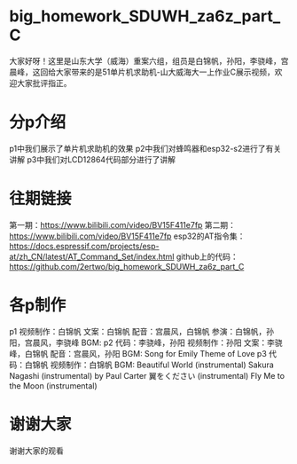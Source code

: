 # big_homework_SDUWH_za6z_part_C
大家好呀！这里是山东大学（威海）重案六组，组员是白锦帆，孙阳，李骁峰，宫晨峰，这回给大家带来的是51单片机求助机-山大威海大一上作业C展示视频，欢迎大家批评指正。
# 分p介绍
p1中我们展示了单片机求助机的效果
p2中我们对蜂鸣器和esp32-s2进行了有关讲解
p3中我们对LCD12864代码部分进行了讲解
# 往期链接
第一期：https://www.bilibili.com/video/BV15F411e7fp
第二期：https://www.bilibili.com/video/BV15F411e7fp
esp32的AT指令集：https://docs.espressif.com/projects/esp-at/zh_CN/latest/AT_Command_Set/index.html
github上的代码：https://github.com/2ertwo/big_homework_SDUWH_za6z_part_C
# 各p制作
p1
视频制作：白锦帆
文案：白锦帆
配音：宫晨风，白锦帆
参演：白锦帆，孙阳，宫晨风，李骁峰
BGM: 
p2
代码：李骁峰，孙阳
视频制作：孙阳
文案：李骁峰，白锦帆
配音：宫晨风，孙阳
BGM: 
Song for Emily
Theme of Love
p3
代码：白锦帆
视频制作：白锦帆
BGM: 
Beautiful World (instrumental)
Sakura Nagashi (instrumental) by Paul Carter
翼をください (instrumental)
Fly Me to the Moon (instrumental)
# 谢谢大家
谢谢大家的观看
